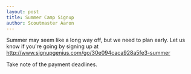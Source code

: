 ```yaml
---
layout: post
title: Summer Camp Signup
author: Scoutmaster Aaron
---
```

Summer may seem like a long way off, but we need to plan early. Let us know if you're going by signing up at http://www.signupgenius.com/go/30e094caca928a5fe3-summer

Take note of the payment deadlines.
